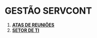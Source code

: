 # GESTÃO SERVCONT

 1. [**ATAS DE REUNIÕES**](./atas/index.html)
 2. [**SETOR  DE TI**](./ti/index.html)
